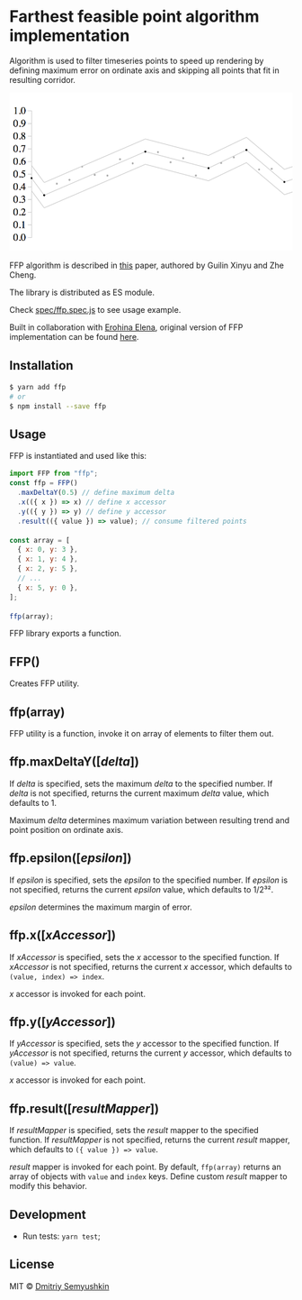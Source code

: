 # Farthest feasible point algorithm implementation

Algorithm is used to filter timeseries points to speed up rendering by defining maximum error on ordinate axis
and skipping all points that fit in resulting corridor.

<img src="https://raw.githubusercontent.com/devgru/ffp/master/demo.png" alt="FFP Demo" width="800">

FFP algorithm is described in [this](http://masc.cs.gmu.edu/wiki/uploads/GuilinLiu/ffp.pdf) paper, authored by Guilin Xinyu and Zhe Cheng.

The library is distributed as ES module.

Check [spec/ffp.spec.js](spec/ffp.spec.js) to see usage example.

Built in collaboration with [Erohina Elena](https://github.com/erohinaelena), original version of FFP implementation can be found [here](http://bl.ocks.org/erohinaelena/882e7cadc2fd687cf2b3).

## Installation

```sh
$ yarn add ffp
# or
$ npm install --save ffp
```

## Usage

FFP is instantiated and used like this:

```js
import FFP from "ffp";
const ffp = FFP()
  .maxDeltaY(0.5) // define maximum delta
  .x(({ x }) => x) // define x accessor
  .y(({ y }) => y) // define y accessor
  .result(({ value }) => value); // consume filtered points

const array = [
  { x: 0, y: 3 },
  { x: 1, y: 4 },
  { x: 2, y: 5 },
  // ...
  { x: 5, y: 0 },
];

ffp(array);
```

FFP library exports a function.

## FFP()

Creates FFP utility.

## ffp(array)

FFP utility is a function, invoke it on array of elements to filter them out.

## ffp.maxDeltaY([*delta*])

If _delta_ is specified, sets the maximum _delta_ to the specified number. If _delta_ is not specified, returns the current maximum _delta_ value, which defaults to 1.

Maximum _delta_ determines maximum variation between resulting trend and point position on ordinate axis.

## ffp.epsilon([*epsilon*])

If _epsilon_ is specified, sets the _epsilon_ to the specified number. If _epsilon_ is not specified, returns the current _epsilon_ value, which defaults to 1/2³².

_epsilon_ determines the maximum margin of error.

## ffp.x([*xAccessor*])

If _xAccessor_ is specified, sets the _x_ accessor to the specified function. If _xAccessor_ is not specified, returns the current _x_ accessor, which defaults to `(value, index) => index`.

_x_ accessor is invoked for each point.

## ffp.y([*yAccessor*])

If _yAccessor_ is specified, sets the _y_ accessor to the specified function. If _yAccessor_ is not specified, returns the current _y_ accessor, which defaults to `(value) => value`.

_x_ accessor is invoked for each point.

## ffp.result([*resultMapper*])

If _resultMapper_ is specified, sets the _result_ mapper to the specified function. If _resultMapper_ is not specified, returns the current _result_ mapper, which defaults to `({ value }) => value`.

_result_ mapper is invoked for each point. By default, `ffp(array)` returns an array of objects with `value` and `index` keys. Define custom _result_ mapper to modify this behavior.

## Development

- Run tests: `yarn test`;

## License

MIT © [Dmitriy Semyushkin](https://devg.ru)
